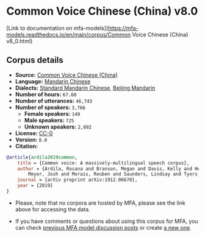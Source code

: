 
# Common Voice Chinese (China) v8.0

[Link to documentation on mfa-models](https://mfa-models.readthedocs.io/en/main/corpus/Common Voice Chinese (China) v8_0.html)

## Corpus details

- **Source:** [Common Voice Chinese (China)](https://voice.mozilla.org/en/datasets)
- **Language:** [Mandarin Chinese](https://en.wikipedia.org/wiki/Mandarin_Chinese)
- **Dialects:** [Standard Mandarin Chinese](https://en.wikipedia.org/wiki/Standard_Chinese), [Beijing Mandarin](https://en.wikipedia.org/wiki/Beijing_dialect)
- **Number of hours:** `67.60`
- **Number of utterances:** `46,743`
- **Number of speakers:** `3,766`
  - **Female speakers:** `149`
  - **Male speakers:** `725`
  - **Unknown speakers:** `2,892`
- **License:** [CC-0](https://creativecommons.org/publicdomain/zero/1.0/)
- **Version:** `8.0`
- **Citation:**
```bibtex
@article{ardila2019common,
	title = {Common voice: A massively-multilingual speech corpus},
	author = {Ardila, Rosana and Branson, Megan and Davis, Kelly and Henretty, Michael and Kohler, Michael and
		Meyer, Josh and Morais, Reuben and Saunders, Lindsay and Tyers, Francis M and Weber, Gregor},
	journal = {arXiv preprint arXiv:1912.06670},
	year = {2019}
}

```

- Please, note that no corpora are hosted by MFA, please see the link above for accessing the data.

- If you have comments or questions about using this corpus for MFA, you can check [previous MFA model discussion posts](https://github.com/MontrealCorpusTools/mfa-models/discussions?discussions_q=Common+Voice+Chinese+China+v8.0) or create [a new one](https://github.com/MontrealCorpusTools/mfa-models/discussions/new).
